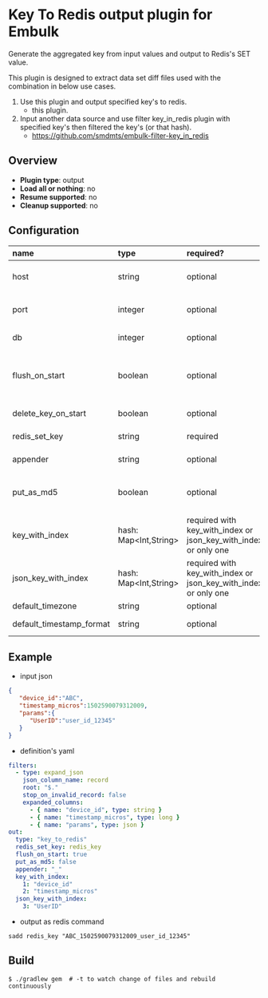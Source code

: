 # Key To Redis output plugin for Embulk

Generate the aggregated key from input values and output to Redis's SET value.

This plugin is designed to extract data set diff files used with the combination in below use cases.

1. Use this plugin and output specified key's to redis.
    - this plugin.
2. Input another data source and use filter key_in_redis plugin with specified key's then filtered the key's (or that hash).  
    - https://github.com/smdmts/embulk-filter-key_in_redis

 
## Overview

* **Plugin type**: output
* **Load all or nothing**: no
* **Resume supported**: no
* **Cleanup supported**: no

## Configuration


| name                                 | type        | required?  | default                  | description            |  
|:-------------------------------------|:------------|:-----------|:-------------------------|:-----------------------|
|  host                                | string      | optional   | "127.0.0.1"              | redis servers host     |
|  port                                | integer     | optional   | "6379"                   | redis servers port     |
|  db                                  | integer     | optional   | "null"                   | redis servers db       |
|  flush_on_start                      | boolean     | optional   | "false"                  | flush on start specified redis servers db |
|  delete_key_on_start                 | boolean     | optional   | "false"                  | delete key on start |
|  redis_set_key                       | string      | required   |                          | redis of key of set name |
|  appender                            | string      | optional   | "-"                      | multi key of appender  |
|  put_as_md5                          | boolean     | optional   | "false"                  | sadd the value to converted md5 |
|  key_with_index                      | hash: Map<Int,String> | required with key_with_index or json_key_with_index or only one || index with key name |
|  json_key_with_index                 | hash: Map<Int,String> | required with key_with_index or json_key_with_index or only one || json columns's expanded key name |
|  default_timezone                    | string      | optional   | UTC                      | |
|  default_timestamp_format            | string      | optional   | %Y-%m-%d %H:%M:%S.%6N    | |

## Example

- input json
```json
{  
   "device_id":"ABC",
   "timestamp_micros":1502590079312009,
   "params":{  
      "UserID":"user_id_12345"
   }
}
```

- definition's yaml
```yaml
filters:
  - type: expand_json
    json_column_name: record
    root: "$."
    stop_on_invalid_record: false
    expanded_columns:
      - { name: "device_id", type: string }
      - { name: "timestamp_micros", type: long }
      - { name: "params", type: json }
out:
  type: "key_to_redis"
  redis_set_key: redis_key
  flush_on_start: true
  put_as_md5: false
  appender: "_"
  key_with_index: 
    1: "device_id"
    2: "timestamp_micros"
  json_key_with_index:
    3: "UserID" 
```

- output as redis command
```
sadd redis_key "ABC_1502590079312009_user_id_12345"
```

## Build

```
$ ./gradlew gem  # -t to watch change of files and rebuild continuously
```
